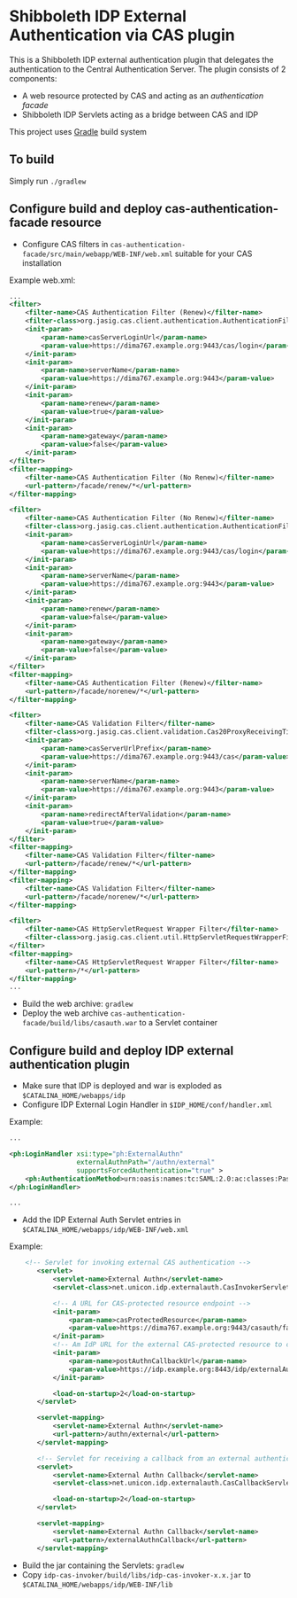 # Shibboleth IDP External Authentication via CAS plugin

This is a Shibboleth IDP external authentication plugin that delegates the authentication to the Central Authentication Server. The plugin consists of 2 components:
* A web resource protected by CAS and acting as an *authentication facade*
* Shibboleth IDP Servlets acting as a bridge between CAS and IDP  

This project uses [Gradle](http://gradle.org) build system
	
To build
--------
Simply run `./gradlew`

Configure build and deploy cas-authentication-facade resource
-------------------------------------------------------------
* Configure CAS filters in `cas-authentication-facade/src/main/webapp/WEB-INF/web.xml` suitable for your CAS installation

Example web.xml:

```xml
...
<filter>
	<filter-name>CAS Authentication Filter (Renew)</filter-name>
	<filter-class>org.jasig.cas.client.authentication.AuthenticationFilter</filter-class>
	<init-param>
		<param-name>casServerLoginUrl</param-name>
		<param-value>https://dima767.example.org:9443/cas/login</param-value>
	</init-param>
	<init-param>
		<param-name>serverName</param-name>
		<param-value>https://dima767.example.org:9443</param-value>
	</init-param>
	<init-param>
		<param-name>renew</param-name>
		<param-value>true</param-value>
	</init-param>
	<init-param>
		<param-name>gateway</param-name>
		<param-value>false</param-value>
	</init-param>
</filter>
<filter-mapping>
	<filter-name>CAS Authentication Filter (No Renew)</filter-name>
	<url-pattern>/facade/renew/*</url-pattern>
</filter-mapping>

<filter>
    <filter-name>CAS Authentication Filter (No Renew)</filter-name>
    <filter-class>org.jasig.cas.client.authentication.AuthenticationFilter</filter-class>
    <init-param>
        <param-name>casServerLoginUrl</param-name>
        <param-value>https://dima767.example.org:9443/cas/login</param-value>
    </init-param>
    <init-param>
        <param-name>serverName</param-name>
        <param-value>https://dima767.example.org:9443</param-value>
    </init-param>
    <init-param>
        <param-name>renew</param-name>
        <param-value>false</param-value>
    </init-param>
    <init-param>
        <param-name>gateway</param-name>
        <param-value>false</param-value>
    </init-param>
</filter>
<filter-mapping>
    <filter-name>CAS Authentication Filter (Renew)</filter-name>
    <url-pattern>/facade/norenew/*</url-pattern>
</filter-mapping>

<filter>
	<filter-name>CAS Validation Filter</filter-name>
	<filter-class>org.jasig.cas.client.validation.Cas20ProxyReceivingTicketValidationFilter</filter-class>
	<init-param>
		<param-name>casServerUrlPrefix</param-name>
		<param-value>https://dima767.example.org:9443/cas</param-value>
	</init-param>
	<init-param>
		<param-name>serverName</param-name>
		<param-value>https://dima767.example.org:9443</param-value>
	</init-param>
	<init-param>
		<param-name>redirectAfterValidation</param-name>
		<param-value>true</param-value>
	</init-param>
</filter>
<filter-mapping>
	<filter-name>CAS Validation Filter</filter-name>
	<url-pattern>/facade/renew/*</url-pattern>
</filter-mapping>
<filter-mapping>
    <filter-name>CAS Validation Filter</filter-name>
    <url-pattern>/facade/norenew/*</url-pattern>
</filter-mapping>

<filter>
	<filter-name>CAS HttpServletRequest Wrapper Filter</filter-name>
	<filter-class>org.jasig.cas.client.util.HttpServletRequestWrapperFilter</filter-class>
</filter>
<filter-mapping>
	<filter-name>CAS HttpServletRequest Wrapper Filter</filter-name>
	<url-pattern>/*</url-pattern>
</filter-mapping>
...
```

* Build the web archive: `gradlew`
* Deploy the web archive `cas-authentication-facade/build/libs/casauth.war` to a Servlet container

Configure build and deploy IDP external authentication plugin
-------------------------------------------------------------

* Make sure that IDP is deployed and war is exploded as `$CATALINA_HOME/webapps/idp`
* Configure IDP External Login Handler in `$IDP_HOME/conf/handler.xml`

Example:

```xml
...

<ph:LoginHandler xsi:type="ph:ExternalAuthn"
                 externalAuthnPath="/authn/external"
                 supportsForcedAuthentication="true" >
    <ph:AuthenticationMethod>urn:oasis:names:tc:SAML:2.0:ac:classes:PasswordProtectedTransport</ph:AuthenticationMethod>
</ph:LoginHandler>

...
```

* Add the IDP External Auth Servlet entries in `$CATALINA_HOME/webapps/idp/WEB-INF/web.xml`

Example:

```xml
	<!-- Servlet for invoking external CAS authentication -->
	   <servlet>
	       <servlet-name>External Authn</servlet-name>
	       <servlet-class>net.unicon.idp.externalauth.CasInvokerServlet</servlet-class>

	       <!-- A URL for CAS-protected resource endpoint -->
	       <init-param>
	           <param-name>casProtectedResource</param-name>
	           <param-value>https://dima767.example.org:9443/casauth/facade</param-value>
	       </init-param>
	       <!-- Am IdP URL for the external CAS-protected resource to callback to -->
	       <init-param>
	           <param-name>postAuthnCallbackUrl</param-name>
	           <param-value>https://idp.example.org:8443/idp/externalAuthnCallback</param-value>
	       </init-param>

	       <load-on-startup>2</load-on-startup>
	   </servlet>

	   <servlet-mapping>
	       <servlet-name>External Authn</servlet-name>
	       <url-pattern>/authn/external</url-pattern>
	   </servlet-mapping>

	   <!-- Servlet for receiving a callback from an external authentication system and continuing the IdP login flow -->
	   <servlet>
	       <servlet-name>External Authn Callback</servlet-name>
	       <servlet-class>net.unicon.idp.externalauth.CasCallbackServlet</servlet-class>

	       <load-on-startup>2</load-on-startup>
	   </servlet>

	   <servlet-mapping>
	       <servlet-name>External Authn Callback</servlet-name>
	       <url-pattern>/externalAuthnCallback</url-pattern>
	   </servlet-mapping>
```

* Build the jar containing the Servlets: `gradlew`
* Copy `idp-cas-invoker/build/libs/idp-cas-invoker-x.x.jar` to `$CATALINA_HOME/webapps/idp/WEB-INF/lib`